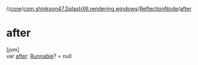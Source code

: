 //[core](../../../index.md)/[com.shinkson47.SplashX6.rendering.windows](../index.md)/[ReflectionNode](index.md)/[after](after.md)

# after

[jvm]\
var [after](after.md): [Runnable](https://docs.oracle.com/javase/8/docs/api/java/lang/Runnable.html)? = null
